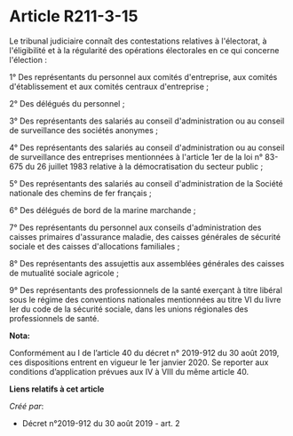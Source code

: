 # Article R211-3-15

Le tribunal judiciaire connaît des contestations relatives à l'électorat, à l'éligibilité et à la régularité des opérations
électorales en ce qui concerne l'élection :

1° Des représentants du personnel aux comités d'entreprise, aux comités d'établissement et aux comités centraux
d'entreprise ;

2° Des délégués du personnel ;

3° Des représentants des salariés au conseil d'administration ou au conseil de surveillance des sociétés anonymes ;

4° Des représentants des salariés au conseil d'administration ou au conseil de surveillance des entreprises mentionnées à
l'article 1er de la loi n° 83-675 du 26 juillet 1983 relative à la démocratisation du secteur public ;

5° Des représentants des salariés au conseil d'administration de la Société nationale des chemins de fer français ;

6° Des délégués de bord de la marine marchande ;

7° Des représentants du personnel aux conseils d'administration des caisses primaires d'assurance maladie, des caisses
générales de sécurité sociale et des caisses d'allocations familiales ;

8° Des représentants des assujettis aux assemblées générales des caisses de mutualité sociale agricole ;

9° Des représentants des professionnels de la santé exerçant à titre libéral sous le régime des conventions nationales
mentionnées au titre VI du livre Ier du code de la sécurité sociale, dans les unions régionales des professionnels de santé.

**Nota:**

Conformément au I de l’article 40 du décret n° 2019-912 du 30 août 2019, ces dispositions entrent en vigueur le 1er janvier
2020. Se reporter aux conditions d’application prévues aux IV à VIII du même article 40.

**Liens relatifs à cet article**

_Créé par_:

  - Décret n°2019-912 du 30 août 2019 - art. 2
